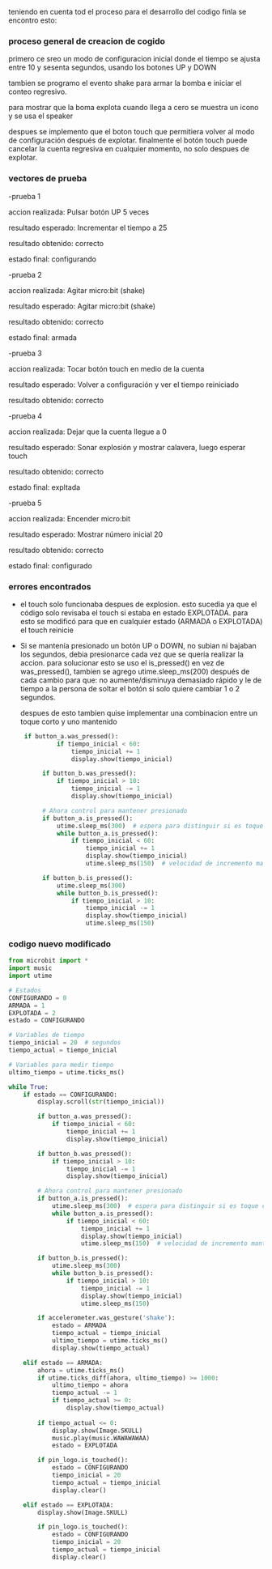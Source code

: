 teniendo en cuenta tod el proceso para el desarrollo del codigo finla se encontro esto:

### proceso general de creacion de cogido 

primero ce sreo un modo de configuracion inicial donde el tiempo se ajusta entre 10 y sesenta segundos, usando los botones UP y DOWN

tambien se programo el evento shake para armar la bomba e iniciar el conteo regresivo.

para mostrar que la boma explota cuando llega a cero se muestra un icono y se usa el speaker 

despues se implemento que el boton touch que permitiera volver al modo de configuración después de explotar. finalmente el botón touch 
puede cancelar la cuenta regresiva en cualquier momento, no solo despues de explotar.

### vectores de prueba 

-prueba 1

accion realizada: Pulsar botón UP 5 veces

resultado esperado: Incrementar el tiempo a 25

resultado obtenido: correcto

estado final: configurando

-prueba 2

accion realizada: Agitar micro:bit (shake)

resultado esperado: Agitar micro:bit (shake)

resultado obtenido: correcto

estado final: armada 

-prueba 3

accion realizada: Tocar botón touch en medio de la cuenta

resultado esperado: Volver a configuración y ver el tiempo reiniciado

resultado obtenido: correcto

-prueba 4

accion realizada:	Dejar que la cuenta llegue a 0

resultado esperado: Sonar explosión y mostrar calavera, luego esperar touch

resultado obtenido: correcto

estado final: expltada  

-prueba 5

accion realizada:	Encender micro:bit

resultado esperado: Mostrar número inicial 20

resultado obtenido: correcto

estado final: configurado

### errores encontrados 

- el touch solo funcionaba despues de explosion. esto sucedia ya que el código solo revisaba el touch si estaba en estado EXPLOTADA. para esto
se modificó para que en cualquier estado (ARMADA o EXPLOTADA) el touch reinicie

- Si se mantenía presionado un botón UP o DOWN, no subian ni bajaban los segundos, debia presionarce cada vez que se queria realizar la accion.
  para solucionar esto se uso el is_pressed() en vez de was_pressed(), tambien se agrego utime.sleep_ms(200) después de cada cambio para que:
  no aumente/disminuya demasiado rápido y le de tiempo a la persona de soltar el botón si solo quiere cambiar 1 o 2 segundos.

  despues de esto tambien quise implementar una combinacion entre un toque corto y uno mantenido

  ```py
   if button_a.was_pressed():
            if tiempo_inicial < 60:
                tiempo_inicial += 1
                display.show(tiempo_inicial)

        if button_b.was_pressed():
            if tiempo_inicial > 10:
                tiempo_inicial -= 1
                display.show(tiempo_inicial)

        # Ahora control para mantener presionado
        if button_a.is_pressed():
            utime.sleep_ms(300)  # espera para distinguir si es toque corto o presionado
            while button_a.is_pressed():
                if tiempo_inicial < 60:
                    tiempo_inicial += 1
                    display.show(tiempo_inicial)
                    utime.sleep_ms(150)  # velocidad de incremento manteniendo presionado

        if button_b.is_pressed():
            utime.sleep_ms(300)
            while button_b.is_pressed():
                if tiempo_inicial > 10:
                    tiempo_inicial -= 1
                    display.show(tiempo_inicial)
                    utime.sleep_ms(150)
  ```

### codigo nuevo modificado 

```py
from microbit import *
import music
import utime

# Estados
CONFIGURANDO = 0
ARMADA = 1
EXPLOTADA = 2
estado = CONFIGURANDO

# Variables de tiempo
tiempo_inicial = 20  # segundos
tiempo_actual = tiempo_inicial

# Variables para medir tiempo
ultimo_tiempo = utime.ticks_ms()

while True:
    if estado == CONFIGURANDO:
        display.scroll(str(tiempo_inicial))

        if button_a.was_pressed():
            if tiempo_inicial < 60:
                tiempo_inicial += 1
                display.show(tiempo_inicial)

        if button_b.was_pressed():
            if tiempo_inicial > 10:
                tiempo_inicial -= 1
                display.show(tiempo_inicial)

        # Ahora control para mantener presionado
        if button_a.is_pressed():
            utime.sleep_ms(300)  # espera para distinguir si es toque corto o presionado
            while button_a.is_pressed():
                if tiempo_inicial < 60:
                    tiempo_inicial += 1
                    display.show(tiempo_inicial)
                    utime.sleep_ms(150)  # velocidad de incremento manteniendo presionado

        if button_b.is_pressed():
            utime.sleep_ms(300)
            while button_b.is_pressed():
                if tiempo_inicial > 10:
                    tiempo_inicial -= 1
                    display.show(tiempo_inicial)
                    utime.sleep_ms(150)

        if accelerometer.was_gesture('shake'):
            estado = ARMADA
            tiempo_actual = tiempo_inicial
            ultimo_tiempo = utime.ticks_ms()
            display.show(tiempo_actual)

    elif estado == ARMADA:
        ahora = utime.ticks_ms()
        if utime.ticks_diff(ahora, ultimo_tiempo) >= 1000:
            ultimo_tiempo = ahora
            tiempo_actual -= 1
            if tiempo_actual >= 0:
                display.show(tiempo_actual)
        
        if tiempo_actual <= 0:
            display.show(Image.SKULL)
            music.play(music.WAWAWAWAA)
            estado = EXPLOTADA

        if pin_logo.is_touched():
            estado = CONFIGURANDO
            tiempo_inicial = 20
            tiempo_actual = tiempo_inicial
            display.clear()

    elif estado == EXPLOTADA:
        display.show(Image.SKULL)

        if pin_logo.is_touched():
            estado = CONFIGURANDO
            tiempo_inicial = 20
            tiempo_actual = tiempo_inicial
            display.clear()

```




